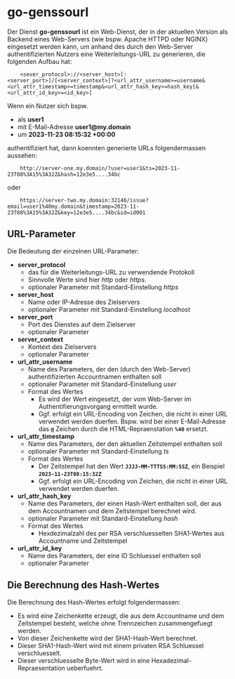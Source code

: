# go-genssourl

Der Dienst __go-genssourl__ ist ein Web-Dienst, der in der aktuellen Version
als Backend eines Web-Servers (wie bspw. Apache HTTPD oder NGINX) eingesetzt
werden kann, um anhand des durch den Web-Server authentifizierten Nutzers eine
Weiterleitungs-URL zu generieren, die folgenden Aufbau hat:

        <sever_protocol>://<server_host>[:<server_port>]/[<server_context>]?<url_attr_username>=username&<url_attr_timestamp>=timestamp&<url_attr_hash_key>=hash_key[&<url_attr_id_key>=<id_key>]

Wenn ein Nutzer sich bspw.

* als __user1__
* mit E-Mail-Adresse __user1@my.domain__
* um __2023-11-23 08:15:32 +00:00__

authentifiziert hat, dann koennten generierte URLs folgendermassen aussehen:

        http://server-one.my.domain/?user=user1&ts=2023-11-23T08%3A15%3A32Z&hash=12e3e5....34bc

oder

        https://server-two.my.domain:32146/issue?email=user1%40my.domain&timestamp=2023-11-23T08%3A15%3A32Z&key=12e3e5....34bc&id=id001

## URL-Parameter
Die Bedeutung der einzelnen URL-Parameter:

* __server_protocol__
    * das für die Weiterleitungs-URL zu verwendende Protokoll
    * Sinnvolle Werte sind hier _http_ oder _https_.
    * optionaler Parameter mit Standard-Einstellung _https_
* __server_host__
    * Name oder IP-Adresse des Zielservers
    * optionaler Parameter mit Standard-Einstellung _localhost_
* __server_port__
    * Port des Dienstes auf dem Zielserver
    * optionaler Parameter
* __server_context__
    * Kontext des Zielservers
    * optionaler Parameter
* __url_attr_username__
    * Name des Parameters, der den (durch den Web-Server) authentifizierten Accountnamen enthalten soll
    * optionaler Parameter mit Standard-Einstellung _user_
    * Format des Wertes
        * Es wird der Wert eingesetzt, der vom Web-Server im Authentifierungsvorgang ermittelt wurde.
        * Ggf. erfolgt ein URL-Encoding von Zeichen, die nicht in einer URL verwendet werden duerfen. Bspw. wird bei einer E-Mail-Adresse das __`@`__ Zeichen durch die HTML-Repraenstation __`%40`__ ersetzt.
* __url_attr_timestamp__
    * Name des Parameters, der den aktuellen Zeitstempel enthalten soll
    * optionaler Parameter mit Standard-Einstellung _ts_
    * Format des Wertes
        * Der Zeitstempel hat den Wert __`JJJJ-MM-TTTSS:MM:SSZ`__, ein Beispiel __`2023-11-23T08:15:32Z`__
        * Ggf. erfolgt ein URL-Encoding von Zeichen, die nicht in einer URL verwendet werden duerfen.
* __url_attr_hash_key__
    * Name des Parameters, der einen Hash-Wert enthalten soll, der aus dem Accountnamen und dem Zeitstempel berechnet wird.
    * optionaler Parameter mit Standard-Einstellung _hash_
    * Format des Wertes
        * Hexdezimalzahl des per RSA verschluesselten SHA1-Wertes aus Accountname und Zeitstempel
* __url_attr_id_key__
    * Name des Parameters, der eine ID Schluessel enthalten soll
    * optionaler Parameter

## Die Berechnung des Hash-Wertes
Die Berechnung des Hash-Wertes erfolgt folgendermassen:

* Es wird eine Zeichenkette erzeugt, die aus dem Accountname und dem Zeitstempel besteht, welche ohne Trennzeichen zusammengefuegt werden.
* Von dieser Zeichenkette wird der SHA1-Hash-Wert berechnet.
* Dieser SHA1-Hash-Wert wird mit einem privaten RSA Schluessel verschluesselt.
* Dieser verschluesselte Byte-Wert wird in eine Hexadezimal-Repraesentation ueberfuehrt. 
